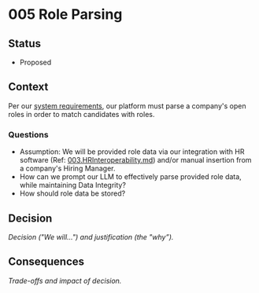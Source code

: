 # 005 Role Parsing

## Status

- Proposed

## Context

Per our [system requirements](../main/problem/Requirements.md), our platform must parse a company's open roles in order to match candidates with roles.

### Questions

- Assumption: We will be provided role data via our integration with HR software (Ref: [003.HRInteroperability.md](./adrs/003.HRInteroperability.md)) and/or manual insertion from a company's Hiring Manager.
- How can we prompt our LLM to effectively parse provided role data, while maintaining Data Integrity?
- How should role data be stored?

## Decision

_Decision ("We will...") and justification (the "why”)._

## Consequences

_Trade-offs and impact of decision._
